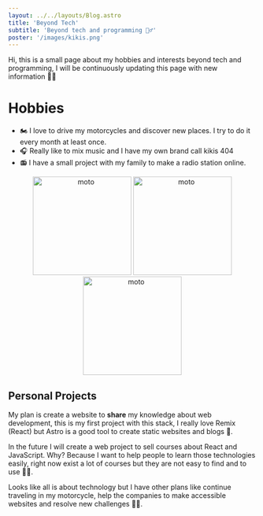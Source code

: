 ```yaml
---
layout: ../../layouts/Blog.astro
title: 'Beyond Tech'
subtitle: 'Beyond tech and programming 🧙‍♂️'
poster: '/images/kikis.png'
---
```


Hi, this is a small page about my hobbies and interests beyond tech and programming, I will be continuously updating this page with new information 🧑‍💻

# Hobbies

- 🏍️ I love to drive my motorcycles and discover new places. I try to do it every month at least once.
- 🎧 Really like to mix music and I have my own brand call kikis 404
- 📻 I have a small project with my family to make a radio station online.

<center>
  <img src="/carlos_vera/images/moto2.jpg" alt="moto" width="200px" height="200px" />
  <img src="/carlos_vera/images/ks.png" alt="moto" width="200px" height="200px" />
  <img src="/carlos_vera/images/radio.jpeg" alt="moto" width="200px" height="200px" />  
</center>

## Personal Projects

My plan is create a website to **share** my knowledge about web development, this is my first project with this stack, I really love Remix (React) but Astro is a good tool to create static websites and blogs 🥳.

In the future I will create a web project to sell courses about React and JavaScript. Why? Because I want to help people to learn those technologies easily, right now exist a lot of courses but they are not easy to find and to use 🧑‍🏫.

Looks like all is about technology but I have other plans like continue traveling in my motorcycle, help the companies to make accessible websites and resolve new challenges 🧙‍♂️.
